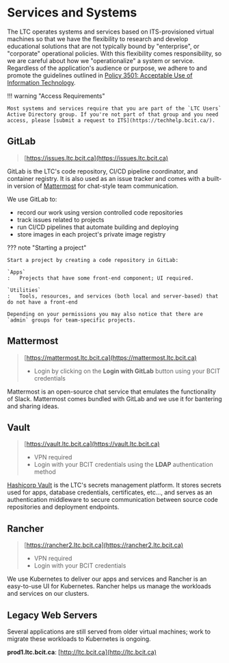# Services and Systems

The LTC operates systems and services based on ITS-provisioned virtual machines so that we have the flexibility to research and develop educational solutions that are not typically bound by "enterprise", or "corporate" operational policies. With this flexibility comes responsibility, so we are careful about how we "operationalize" a system or service. Regardless of the application's audience or purpose, we adhere to and promote the guidelines outlined in [Policy 3501: Acceptable Use of Information Technology](https://www.bcit.ca/files/pdf/policies/3501.pdf).

!!! warning "Access Requirements"

    Most systems and services require that you are part of the `LTC Users` Active Directory group. If you're not part of that group and you need access, please [submit a request to ITS](https://techhelp.bcit.ca/).

## GitLab

> [https://issues.ltc.bcit.ca](https://issues.ltc.bcit.ca)

GitLab is the LTC's code repository, CI/CD pipeline coordinator, and container registry. It is also used as an issue tracker and comes with a built-in version of [Mattermost](https://mattermost.com/) for chat-style team communication.

We use GitLab to:

* record our work using version controlled code repositories
* track issues related to projects
* run CI/CD pipelines that automate building and deploying
* store images in each project's private image registry

??? note "Starting a project"

    Start a project by creating a code repository in GitLab:

    `Apps`
    :   Projects that have some front-end component; UI required.

    `Utilities`
    :   Tools, resources, and services (both local and server-based) that do not have a front-end

    Depending on your permissions you may also notice that there are `admin` groups for team-specific projects.

## Mattermost

> [https://mattermost.ltc.bcit.ca](https://mattermost.ltc.bcit.ca)
>
> * Login by clicking on the **Login with GitLab** button using your BCIT credentials

Mattermost is an open-source chat service that emulates the functionality of Slack. Mattermost comes bundled with GitLab and we use it for bantering and sharing ideas.

## Vault

> [https://vault.ltc.bcit.ca](https://vault.ltc.bcit.ca)
>
> * VPN required
> * Login with your BCIT credentials using the **LDAP** authentication method

[Hashicorp Vault](https://vaultproject.io) is the LTC's secrets management platform. It stores secrets used for apps, database credentials, certificates, etc..., and serves as an authentication middleware to secure communication between source code repositories and deployment endpoints.

## Rancher

> [https://rancher2.ltc.bcit.ca](https://rancher2.ltc.bcit.ca)
>
> * VPN required
> * Login with your BCIT credentials

We use Kubernetes to deliver our apps and services and Rancher is an easy-to-use UI for Kubernetes. Rancher helps us manage the workloads and services on our clusters.

## Legacy Web Servers

Several applications are still served from older virtual machines; work to migrate these workloads to Kubernetes is ongoing.

**prod1.ltc.bcit.ca**: [http://ltc.bcit.ca](http://ltc.bcit.ca)
